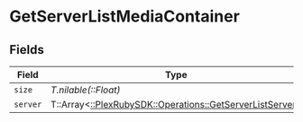 # GetServerListMediaContainer


## Fields

| Field                                                                                                      | Type                                                                                                       | Required                                                                                                   | Description                                                                                                | Example                                                                                                    |
| ---------------------------------------------------------------------------------------------------------- | ---------------------------------------------------------------------------------------------------------- | ---------------------------------------------------------------------------------------------------------- | ---------------------------------------------------------------------------------------------------------- | ---------------------------------------------------------------------------------------------------------- |
| `size`                                                                                                     | *T.nilable(::Float)*                                                                                       | :heavy_minus_sign:                                                                                         | N/A                                                                                                        | 1                                                                                                          |
| `server`                                                                                                   | T::Array<[::PlexRubySDK::Operations::GetServerListServer](../../models/operations/getserverlistserver.md)> | :heavy_minus_sign:                                                                                         | N/A                                                                                                        |                                                                                                            |